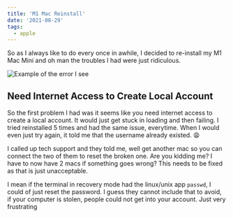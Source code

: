 ```yaml
---
title: 'M1 Mac Reinstall'
date: '2021-08-29'
tags:
  - apple
---
```


So as I always like to do every once in awhile, I decided to re-install my M1 Mac Mini and oh man the troubles I had were just ridiculous.

![Example of the error I see](/images/blog/account-creation-failure.jpg)

## Need Internet Access to Create Local Account

So the first problem I had was it seems like you need internet access to create a local account. It would just get stuck in loading and then failing. I tried reinstalled 5 times and had the same issue, everytime. When I would even just try again, it told me that the username already existed. 😩

I called up tech support and they told me, well get another mac so you can connect the two of them to reset the broken one. Are you kidding me? I have to now have 2 macs if something goes wrong? This needs to be fixed as that is just unacceptable.

I mean if the terminal in recovery mode had the linux/unix app `passwd`, I could of just reset the password. I guess they cannot include that to avoid, if your computer is stolen, people could not get into your account. Just very frustrating
